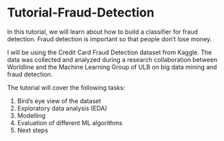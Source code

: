 # Tutorial-Fraud-Detection

In this tutorial, we will learn about how to build a classifier for fraud detection. Fraud detection is important so that people don’t lose money.

I will be using the Credit Card Fraud Detection dataset from Kaggle. The data was collected and analyzed during a research collaboration between Worldline and the Machine Learning Group of ULB on big data mining and fraud detection.

The tutorial will cover the following tasks:
  1.	Bird’s eye view of the dataset
  2.	Exploratory data analysis (EDA)
  3.	Modelling
  4.	Evaluation of different ML algorithms
  5.	Next steps
